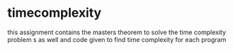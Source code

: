 # timecomplexity
this assignment contains the masters theorem to solve the time complexity problem s as well and code given to find time complexity for each program 
